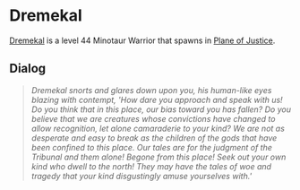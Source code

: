 # Dremekal



[Dremekal](/npc/201306) is a level 44 Minotaur Warrior that spawns in [Plane of Justice](/zone/201).








## Dialog

>*Dremekal snorts and glares down upon you, his human-like eyes blazing with contempt, 'How dare you approach and speak with us! Do you think that in this place, our bias toward you has fallen? Do you believe that we are creatures whose convictions have changed to allow recognition, let alone camaraderie to your kind? We are not as desperate and easy to break as the children of the gods that have been confined to this place. Our tales are for the judgment of the Tribunal and them alone! Begone from this place! Seek out your own kind who dwell to the north! They may have the tales of woe and tragedy that your kind disgustingly amuse yourselves with.'*